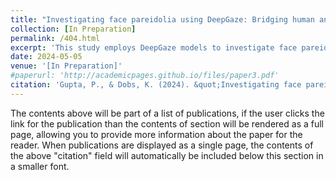 ```yaml
---
title: "Investigating face pareidolia using DeepGaze: Bridging human and artificial perception [In Preparation]."
collection: [In Preparation]
permalink: /404.html
excerpt: 'This study employs DeepGaze models to investigate face pareidolia, revealing their superior ability to detect face-like patterns over standard models and highlighting challenges in explaining gaze prediction complexity. Findings underscore the importance of dataset diversity and reveal nuances in modeling individual versus collective gaze patterns in understanding human visual perception.'
date: 2024-05-05
venue: '[In Preparation]'
#paperurl: 'http://academicpages.github.io/files/paper3.pdf'
citation: 'Gupta, P., & Dobs, K. (2024). &quot;Investigating face pareidolia using deepgaze: Bridging human and artificial perception [In Preparation].&quot; <i></i>.'
---
```


The contents above will be part of a list of publications, if the user clicks the link for the publication than the contents of section will be rendered as a full page, allowing you to provide more information about the paper for the reader. When publications are displayed as a single page, the contents of the above "citation" field will automatically be included below this section in a smaller font.


